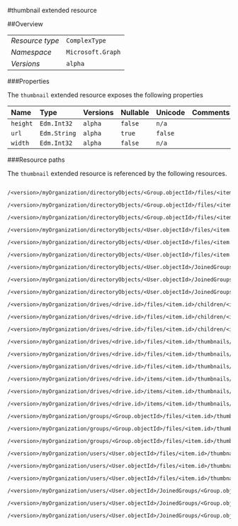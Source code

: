 #thumbnail extended resource

 



##Overview

|  |  | 
| :-- | :-- | 
| _Resource type_ | `ComplexType` | 
| _Namespace_ | `Microsoft.Graph` | 
| _Versions_ | `alpha` | 


###Properties

The `thumbnail` extended resource exposes the following properties 

| Name | Type | Versions | Nullable | Unicode | Comments | 
| :-- | :-- | :-- | :-- | :-- | :-- | 
| `height` | `Edm.Int32` | `alpha` | `false` | `n/a` |  | 
| `url` | `Edm.String` | `alpha` | `true` | `false` |  | 
| `width` | `Edm.Int32` | `alpha` | `false` | `n/a` |  | 


###Resource paths

The `thumbnail` extended resource is referenced by the following resources. 

```
	/<version>/myOrganization/directoryObjects/<Group.objectId>/files/<item.id>/thumbnails/<thumbnailSet.id>/large
	/<version>/myOrganization/directoryObjects/<Group.objectId>/files/<item.id>/thumbnails/<thumbnailSet.id>/medium
	/<version>/myOrganization/directoryObjects/<Group.objectId>/files/<item.id>/thumbnails/<thumbnailSet.id>/small
	/<version>/myOrganization/directoryObjects/<User.objectId>/files/<item.id>/thumbnails/<thumbnailSet.id>/large
	/<version>/myOrganization/directoryObjects/<User.objectId>/files/<item.id>/thumbnails/<thumbnailSet.id>/medium
	/<version>/myOrganization/directoryObjects/<User.objectId>/files/<item.id>/thumbnails/<thumbnailSet.id>/small
	/<version>/myOrganization/directoryObjects/<User.objectId>/JoinedGroups/<Group.objectId>/files/<item.id>/thumbnails/<thumbnailSet.id>/large
	/<version>/myOrganization/directoryObjects/<User.objectId>/JoinedGroups/<Group.objectId>/files/<item.id>/thumbnails/<thumbnailSet.id>/medium
	/<version>/myOrganization/directoryObjects/<User.objectId>/JoinedGroups/<Group.objectId>/files/<item.id>/thumbnails/<thumbnailSet.id>/small
	/<version>/myOrganization/drives/<drive.id>/files/<item.id>/children/<item.id>/thumbnails/<thumbnailSet.id>/large
	/<version>/myOrganization/drives/<drive.id>/files/<item.id>/children/<item.id>/thumbnails/<thumbnailSet.id>/medium
	/<version>/myOrganization/drives/<drive.id>/files/<item.id>/children/<item.id>/thumbnails/<thumbnailSet.id>/small
	/<version>/myOrganization/drives/<drive.id>/files/<item.id>/thumbnails/<thumbnailSet.id>/large
	/<version>/myOrganization/drives/<drive.id>/files/<item.id>/thumbnails/<thumbnailSet.id>/medium
	/<version>/myOrganization/drives/<drive.id>/files/<item.id>/thumbnails/<thumbnailSet.id>/small
	/<version>/myOrganization/drives/<drive.id>/items/<item.id>/thumbnails/<thumbnailSet.id>/large
	/<version>/myOrganization/drives/<drive.id>/items/<item.id>/thumbnails/<thumbnailSet.id>/medium
	/<version>/myOrganization/drives/<drive.id>/items/<item.id>/thumbnails/<thumbnailSet.id>/small
	/<version>/myOrganization/groups/<Group.objectId>/files/<item.id>/thumbnails/<thumbnailSet.id>/large
	/<version>/myOrganization/groups/<Group.objectId>/files/<item.id>/thumbnails/<thumbnailSet.id>/medium
	/<version>/myOrganization/groups/<Group.objectId>/files/<item.id>/thumbnails/<thumbnailSet.id>/small
	/<version>/myOrganization/users/<User.objectId>/files/<item.id>/thumbnails/<thumbnailSet.id>/large
	/<version>/myOrganization/users/<User.objectId>/files/<item.id>/thumbnails/<thumbnailSet.id>/medium
	/<version>/myOrganization/users/<User.objectId>/files/<item.id>/thumbnails/<thumbnailSet.id>/small
	/<version>/myOrganization/users/<User.objectId>/JoinedGroups/<Group.objectId>/files/<item.id>/thumbnails/<thumbnailSet.id>/large
	/<version>/myOrganization/users/<User.objectId>/JoinedGroups/<Group.objectId>/files/<item.id>/thumbnails/<thumbnailSet.id>/medium
	/<version>/myOrganization/users/<User.objectId>/JoinedGroups/<Group.objectId>/files/<item.id>/thumbnails/<thumbnailSet.id>/small
```





<!-- {
"type": "#page.annotation",
"tocPath": "ComplexType/thumbnail",
"tocItems": {
	"ComplexType/thumbnail/Overview": "#overview",
	"ComplexType/thumbnail/Operations": "#operations"
}
"section": "documentation"
} -->
